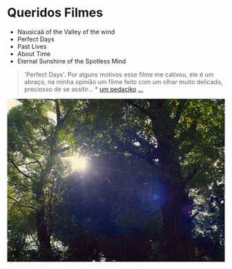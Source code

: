 # Queridos Filmes
* Nausicaä of the Valley of the wind 
* Perfect Days 
* Past Lives 
* About Time
* Eternal Sunshine of the Spotless Mind

>'Perfect Days'. Por alguns motivos esse filme me cativou, ele é um abraço, na minha opinião um filme feito com um olhar muito delicado, preciosso de se assitir... * [um pedaciko](https://youtu.be/QzZBbX5A1FA?si=VXrNFBdtlOcGC9qy) [...](https://youtu.be/F24IoeMlM3Y?si=mdUh2qu0GRFains6)

![](image.png)
